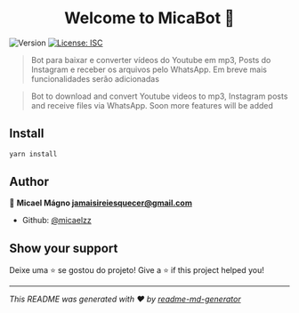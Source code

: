 <h1 align="center">Welcome to MicaBot 👋</h1>
<p>
  <img alt="Version" src="https://img.shields.io/badge/version-1.0.0-blue.svg?cacheSeconds=2592000" />
  <a href="#" target="_blank">
    <img alt="License: ISC" src="https://img.shields.io/badge/License-ISC-yellow.svg" />
  </a>
</p>

> Bot para baixar e converter vídeos do Youtube em mp3, Posts do Instagram e receber os arquivos pelo WhatsApp. Em breve mais funcionalidades serão adicionadas

> Bot to download and convert Youtube videos to mp3, Instagram posts and receive files via WhatsApp. Soon more features will be added

## Install

```sh
yarn install
```

## Author

👤 **Micael Mágno <jamaisireiesquecer@gmail.com>**

* Github: [@micaelzz](https://github.com/micaelzz)

## Show your support

Deixe uma ⭐️ se gostou do projeto!
Give a ⭐️ if this project helped you!

***
_This README was generated with ❤️ by [readme-md-generator](https://github.com/kefranabg/readme-md-generator)_